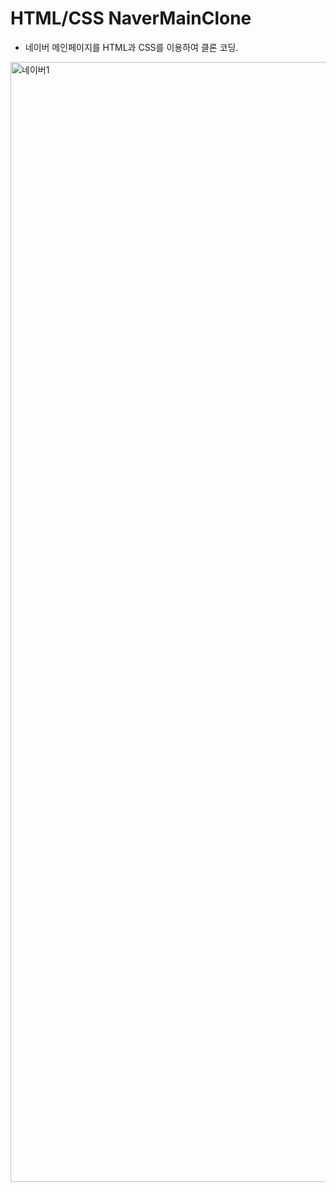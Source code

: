 # HTML/CSS NaverMainClone
- 네이버 메인페이지를 HTML과 CSS를 이용하여 클론 코딩.
<img width="1792" alt="네이버1" src="https://user-images.githubusercontent.com/68491295/99077604-58680680-2600-11eb-9cbe-5bf242d83e30.png">
